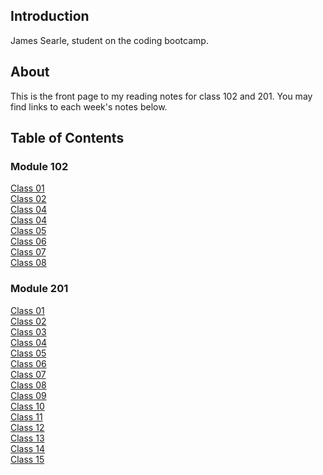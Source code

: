 ## Introduction

James Searle, student on the coding bootcamp.

## About

This is the front page to my reading notes for class 102 and 201. You may find links to each week's notes below.

## Table of Contents

### Module 102

[Class 01](https://github.com/jamessearle71/reading-notes/blob/main/code-102/102class-01.md)  
[Class 02](https://github.com/jamessearle71/reading-notes/blob/main/code-102/102class-02.md)  
[Class 04](https://github.com/jamessearle71/reading-notes/blob/main/code-102/102class-03.md)  
[Class 04](https://github.com/jamessearle71/reading-notes/blob/main/code-102/102class-04.md)  
[Class 05](https://github.com/jamessearle71/reading-notes/blob/main/code-102/102class-05.md)  
[Class 06](https://github.com/jamessearle71/reading-notes/blob/main/code-102/102class-06.md)  
[Class 07](https://github.com/jamessearle71/reading-notes/blob/main/code-102/102class-07.md)  
[Class 08](https://github.com/jamessearle71/reading-notes/blob/main/code-102/102class-08.md)

### Module 201

[Class 01](https://github.com/jamessearle71/reading-notes/blob/main/code-201/201class-01.md)  
[Class 02](https://github.com/jamessearle71/reading-notes/blob/main/code-201/201class-02.md)  
[Class 03](https://github.com/jamessearle71/reading-notes/blob/main/code-201/201class-03.md)  
[Class 04](https://github.com/jamessearle71/reading-notes/blob/main/code-201/201class-04.md)  
[Class 05](https://github.com/jamessearle71/reading-notes/blob/main/code-201/201class-05.md)  
[Class 06](https://github.com/jamessearle71/reading-notes/blob/main/code-201/201class-06.md)  
[Class 07](https://github.com/jamessearle71/reading-notes/blob/main/code-201/201class-07.md)  
[Class 08](https://github.com/jamessearle71/reading-notes/blob/main/code-201/201class-08.md)  
[Class 09](https://github.com/jamessearle71/reading-notes/blob/main/code-201/201class-09.md)  
[Class 10](https://github.com/jamessearle71/reading-notes/blob/main/code-201/201class-10.md)  
[Class 11](https://github.com/jamessearle71/reading-notes/blob/main/code-201/201class-11.md)  
[Class 12]()  
[Class 13]()  
[Class 14]()  
[Class 15]()
